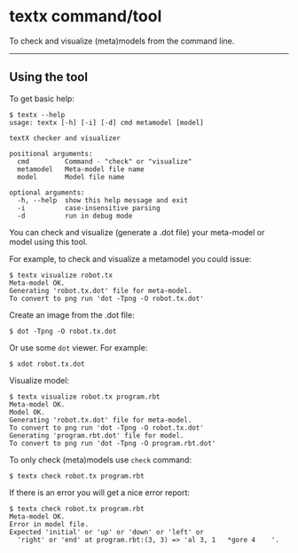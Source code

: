 # textx command/tool

To check and visualize (meta)models from the command line.

---


## Using the tool

To get basic help:

    $ textx --help
    usage: textx [-h] [-i] [-d] cmd metamodel [model]

    textX checker and visualizer

    positional arguments:
      cmd         Command - "check" or "visualize"
      metamodel   Meta-model file name
      model       Model file name

    optional arguments:
      -h, --help  show this help message and exit
      -i          case-insensitive parsing
      -d          run in debug mode


You can check and visualize (generate a .dot file) your meta-model or model using
this tool.

For example, to check and visualize a metamodel you could issue:


    $ textx visualize robot.tx
    Meta-model OK.
    Generating 'robot.tx.dot' file for meta-model.
    To convert to png run 'dot -Tpng -O robot.tx.dot'

Create an image from the .dot file:
  
    $ dot -Tpng -O robot.tx.dot

Or use some `dot` viewer. For example:

    $ xdot robot.tx.dot

Visualize model:

    $ textx visualize robot.tx program.rbt
    Meta-model OK.
    Model OK.
    Generating 'robot.tx.dot' file for meta-model.
    To convert to png run 'dot -Tpng -O robot.tx.dot'
    Generating 'program.rbt.dot' file for model.
    To convert to png run 'dot -Tpng -O program.rbt.dot'


To only check (meta)models use `check` command:

    $ textx check robot.tx program.rbt


If there is an error you will get a nice error report:


    $ textx check robot.tx program.rbt
    Meta-model OK.
    Error in model file.
    Expected 'initial' or 'up' or 'down' or 'left' or 
      'right' or 'end' at program.rbt:(3, 3) => 'al 3, 1   *gore 4    '.


